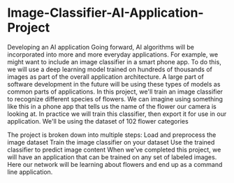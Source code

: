 # Image-Classifier-AI-Application-Project

Developing an AI application
Going forward, AI algorithms will be incorporated into more and more everyday applications. For example, we might want to include an image classifier in a smart phone app. To do this, we will use a deep learning model trained on hundreds of thousands of images as part of the overall application architecture. A large part of software development in the future will be using these types of models as common parts of applications.
In this project, we'll train an image classifier to recognize different species of flowers. We can imagine using something like this in a phone app that tells us the name of the flower our camera is looking at. In practice we will train this classifier, then export it for use in our application. We'll be using the dataset of 102 flower categories


The project is broken down into multiple steps:
Load and preprocess the image dataset
Train the image classifier on your dataset
Use the trained classifier to predict image content
When we've completed this project, we will have an application that can be trained on any set of labeled images. Here our network will be learning about flowers and end up as a command line application.
